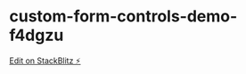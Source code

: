 # custom-form-controls-demo-f4dgzu

[Edit on StackBlitz ⚡️](https://stackblitz.com/edit/custom-form-controls-demo-n6w8bf)